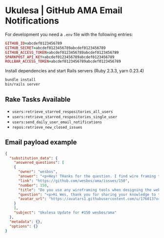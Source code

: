 # Ukulesa | GitHub AMA Email Notifications

For development you need a `.env` file with the following entries:

```ruby
GITHUB_ID=abcdef0123456789
GITHUB_SECRET=abcdef0123456789abcdef0123456789
GITHUB_ACCESS_TOKEN=abcdef0123456789abcdef0123456789
SPARKPOST_API_KEY=abcdef0123456789abcdef0123456789
ROLLBAR_ACCESS_TOKEN=abcdef0123456789abcdef0123456789
```

Install dependencies and start Rails servers (Ruby 2.3.3, yarn 0.23.4)

```bash
bundle install
bin/rails server
```

## Rake Tasks Available

- `users:retrieve_starred_respositories_all_users`
- `users:retrieve_starred_respositories_single_user`
- `users:send_daily_user_email_notifications`
- `repos:retrieve_new_closed_issues`

## Email payload example

```json
{
  "substitution_data": {
    "answered_questions": [
    {
      "owner": "wesbos",
      "answer": "<p>Hey! THanks for the question. I find wire framing to be super valuable because it gets the layout out of the way so I can focus on the design. </p><p>I&#39;ve tried lots of tools for this but since it&#39;s just me, and the sites aren&#39;t all that complex, I tend to just use a pen and a moleskine notebook. Mine are extremely messy and quickly sketched but its enough for me to put a layout together and then get into Sketch to start designing. </p><p>thanks again! </p>",
      "link": "https://github.com/wesbos/ama/issues/150",
      "number": 150,
      "title": "Do you use any wireframing tools when designing the websites for your course?",
      "question": "<p>Hi Wes, thank you for sharing your knowledge to the world via your courses. The websites for each of your course are really nice and on-point. Do you use any wireframe or mockup tools in particular when creating them? Any that you would recommend for newbie in web designing/developing to use?</p><p>Thanks!</p>",
      "avatar_url": "https://avatars1.githubusercontent.com/u/176013?v=3"
    }
    ],
    "subject": "Ukulesa Update for #150 wesbos/ama"
  },
  "metadata": {},
  "options": {}
}
```
